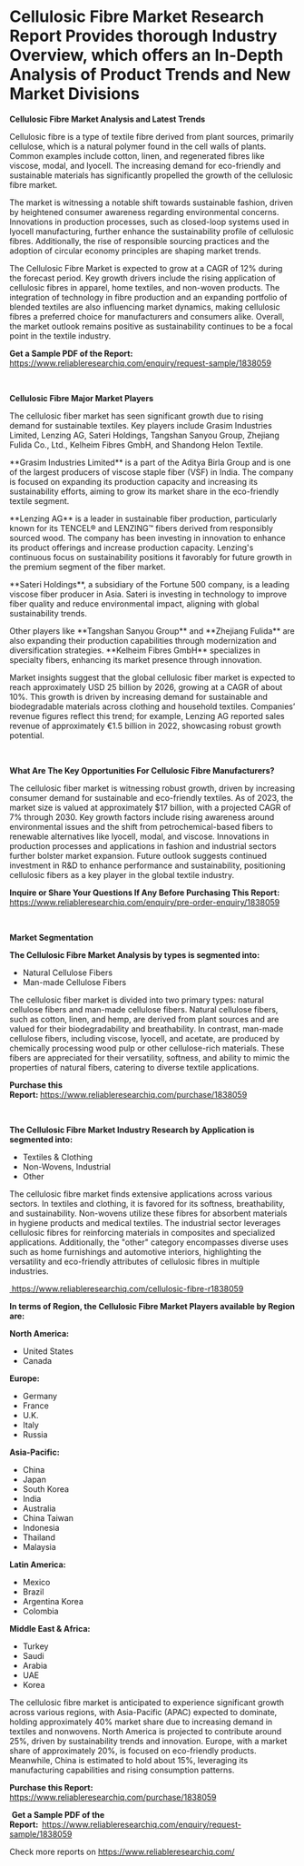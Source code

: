 <p><h1>Cellulosic Fibre Market Research Report Provides thorough Industry Overview, which offers an In-Depth Analysis of Product Trends and New Market Divisions</h1></p><p><strong>Cellulosic Fibre Market Analysis and Latest Trends</strong></p>
<p><p>Cellulosic fibre is a type of textile fibre derived from plant sources, primarily cellulose, which is a natural polymer found in the cell walls of plants. Common examples include cotton, linen, and regenerated fibres like viscose, modal, and lyocell. The increasing demand for eco-friendly and sustainable materials has significantly propelled the growth of the cellulosic fibre market. </p><p>The market is witnessing a notable shift towards sustainable fashion, driven by heightened consumer awareness regarding environmental concerns. Innovations in production processes, such as closed-loop systems used in lyocell manufacturing, further enhance the sustainability profile of cellulosic fibres. Additionally, the rise of responsible sourcing practices and the adoption of circular economy principles are shaping market trends.</p><p>The Cellulosic Fibre Market is expected to grow at a CAGR of 12% during the forecast period. Key growth drivers include the rising application of cellulosic fibres in apparel, home textiles, and non-woven products. The integration of technology in fibre production and an expanding portfolio of blended textiles are also influencing market dynamics, making cellulosic fibres a preferred choice for manufacturers and consumers alike. Overall, the market outlook remains positive as sustainability continues to be a focal point in the textile industry.</p></p>
<p><strong>Get a Sample PDF of the Report:&nbsp;</strong> <a href="https://www.reliableresearchiq.com/enquiry/request-sample/1838059?utm_campaign=3174&utm_medium=2&utm_source=Github&utm_content=ia&utm_term=31032025&utm_id=cellulosic-fibre">https://www.reliableresearchiq.com/enquiry/request-sample/1838059</a></p>
<p>&nbsp;</p>
<p><strong>Cellulosic Fibre Major Market Players</strong></p>
<p><p>The cellulosic fiber market has seen significant growth due to rising demand for sustainable textiles. Key players include Grasim Industries Limited, Lenzing AG, Sateri Holdings, Tangshan Sanyou Group, Zhejiang Fulida Co., Ltd., Kelheim Fibres GmbH, and Shandong Helon Textile.</p><p>**Grasim Industries Limited** is a part of the Aditya Birla Group and is one of the largest producers of viscose staple fiber (VSF) in India. The company is focused on expanding its production capacity and increasing its sustainability efforts, aiming to grow its market share in the eco-friendly textile segment.</p><p>**Lenzing AG** is a leader in sustainable fiber production, particularly known for its TENCEL® and LENZING™ fibers derived from responsibly sourced wood. The company has been investing in innovation to enhance its product offerings and increase production capacity. Lenzing's continuous focus on sustainability positions it favorably for future growth in the premium segment of the fiber market.</p><p>**Sateri Holdings**, a subsidiary of the Fortune 500 company, is a leading viscose fiber producer in Asia. Sateri is investing in technology to improve fiber quality and reduce environmental impact, aligning with global sustainability trends. </p><p>Other players like **Tangshan Sanyou Group** and **Zhejiang Fulida** are also expanding their production capabilities through modernization and diversification strategies. **Kelheim Fibres GmbH** specializes in specialty fibers, enhancing its market presence through innovation.</p><p>Market insights suggest that the global cellulosic fiber market is expected to reach approximately USD 25 billion by 2026, growing at a CAGR of about 10%. This growth is driven by increasing demand for sustainable and biodegradable materials across clothing and household textiles. Companies’ revenue figures reflect this trend; for example, Lenzing AG reported sales revenue of approximately €1.5 billion in 2022, showcasing robust growth potential.</p></p>
<p>&nbsp;</p>
<p><strong>What Are The Key Opportunities For Cellulosic Fibre Manufacturers?</strong></p>
<p><p>The cellulosic fiber market is witnessing robust growth, driven by increasing consumer demand for sustainable and eco-friendly textiles. As of 2023, the market size is valued at approximately $17 billion, with a projected CAGR of 7% through 2030. Key growth factors include rising awareness around environmental issues and the shift from petrochemical-based fibers to renewable alternatives like lyocell, modal, and viscose. Innovations in production processes and applications in fashion and industrial sectors further bolster market expansion. Future outlook suggests continued investment in R&D to enhance performance and sustainability, positioning cellulosic fibers as a key player in the global textile industry.</p></p>
<p><strong>Inquire or Share Your Questions If Any Before Purchasing This Report:</strong> <a href="https://www.reliableresearchiq.com/enquiry/pre-order-enquiry/1838059?utm_campaign=3174&utm_medium=2&utm_source=Github&utm_content=ia&utm_term=31032025&utm_id=cellulosic-fibre">https://www.reliableresearchiq.com/enquiry/pre-order-enquiry/1838059</a></p>
<p>&nbsp;</p>
<p><strong>Market Segmentation</strong></p>
<p><strong>The Cellulosic Fibre Market Analysis by types is segmented into:</strong></p>
<p><ul><li>Natural Cellulose Fibers</li><li>Man-made Cellulose Fibers</li></ul></p>
<p><p>The cellulosic fiber market is divided into two primary types: natural cellulose fibers and man-made cellulose fibers. Natural cellulose fibers, such as cotton, linen, and hemp, are derived from plant sources and are valued for their biodegradability and breathability. In contrast, man-made cellulose fibers, including viscose, lyocell, and acetate, are produced by chemically processing wood pulp or other cellulose-rich materials. These fibers are appreciated for their versatility, softness, and ability to mimic the properties of natural fibers, catering to diverse textile applications.</p></p>
<p><strong>Purchase this Report:&nbsp;</strong><a href="https://www.reliableresearchiq.com/purchase/1838059?utm_campaign=3174&utm_medium=2&utm_source=Github&utm_content=ia&utm_term=31032025&utm_id=cellulosic-fibre">https://www.reliableresearchiq.com/purchase/1838059</a></p>
<p>&nbsp;</p>
<p><strong>The Cellulosic Fibre Market Industry Research by Application is segmented into:</strong></p>
<p><ul><li>Textiles & Clothing</li><li>Non-Wovens, Industrial</li><li>Other</li></ul></p>
<p><p>The cellulosic fibre market finds extensive applications across various sectors. In textiles and clothing, it is favored for its softness, breathability, and sustainability. Non-wovens utilize these fibres for absorbent materials in hygiene products and medical textiles. The industrial sector leverages cellulosic fibres for reinforcing materials in composites and specialized applications. Additionally, the "other" category encompasses diverse uses such as home furnishings and automotive interiors, highlighting the versatility and eco-friendly attributes of cellulosic fibres in multiple industries.</p></p>
<p><a href="https://www.reliableresearchiq.com/cellulosic-fibre-r1838059?utm_campaign=3174&utm_medium=2&utm_source=Github&utm_content=ia&utm_term=31032025&utm_id=cellulosic-fibre">&nbsp;https://www.reliableresearchiq.com/cellulosic-fibre-r1838059</a></p>
<p><strong>In terms of Region, the Cellulosic Fibre Market Players available by Region are:</strong></p>
<p>
    <p> <strong> North America: </strong>
        <ul>
            <li>United States</li>
            <li>Canada</li>
        </ul>
        </p> 
    <p> <strong> Europe: </strong>
        <ul>
            <li>Germany</li>
            <li>France</li>
            <li>U.K.</li>
            <li>Italy</li>
            <li>Russia</li>
        </ul>
        </p> 
    <p> <strong> Asia-Pacific: </strong>
        <ul>
            <li>China</li>
            <li>Japan</li>
            <li>South Korea</li>
            <li>India</li>
            <li>Australia</li>
            <li>China Taiwan</li>
            <li>Indonesia</li>
            <li>Thailand</li>
            <li>Malaysia</li>
        </ul>
        </p> 
    <p> <strong> Latin America: </strong>
        <ul>
            <li>Mexico</li>
            <li>Brazil</li>
            <li>Argentina Korea</li>
            <li>Colombia</li>
        </ul>
        </p> 
    <p> <strong> Middle East & Africa: </strong>
        <ul>
            <li>Turkey</li>
            <li>Saudi</li>
            <li>Arabia</li>
            <li>UAE</li>
            <li>Korea</li>
        </ul>
    </p>
    </p>
<p><p>The cellulosic fibre market is anticipated to experience significant growth across various regions, with Asia-Pacific (APAC) expected to dominate, holding approximately 40% market share due to increasing demand in textiles and nonwovens. North America is projected to contribute around 25%, driven by sustainability trends and innovation. Europe, with a market share of approximately 20%, is focused on eco-friendly products. Meanwhile, China is estimated to hold about 15%, leveraging its manufacturing capabilities and rising consumption patterns.</p></p>
<p><strong>Purchase this Report: </strong><a href="https://www.reliableresearchiq.com/purchase/1838059?utm_campaign=3174&utm_medium=2&utm_source=Github&utm_content=ia&utm_term=31032025&utm_id=cellulosic-fibre">https://www.reliableresearchiq.com/purchase/1838059</a></p>
<p>&nbsp;<strong>Get a Sample PDF of the Report:&nbsp;&nbsp;</strong><a href="https://www.reliableresearchiq.com/enquiry/request-sample/1838059?utm_campaign=3174&utm_medium=2&utm_source=Github&utm_content=ia&utm_term=31032025&utm_id=cellulosic-fibre">https://www.reliableresearchiq.com/enquiry/request-sample/1838059</a></p>
<p><strong></strong></p>
<p>Check more reports on <a href="https://www.reliableresearchiq.com/?utm_campaign=3174&utm_medium=2&utm_source=Github&utm_content=ia&utm_term=31032025&utm_id=cellulosic-fibre">https://www.reliableresearchiq.com/</a></p>